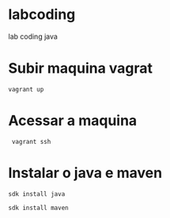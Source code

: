 # labcoding
lab coding java

# Subir maquina vagrat

```vagrant up```

# Acessar a maquina

``` vagrant ssh```


# Instalar o java e maven

```sdk install java```

```sdk install maven```